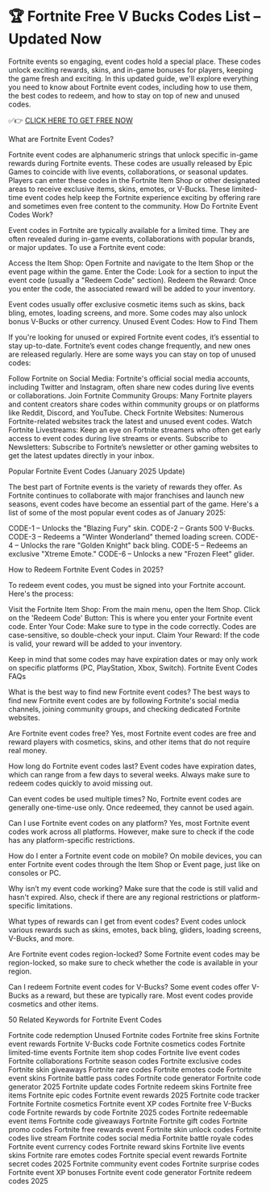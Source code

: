# 🏆 Fortnite Free V Bucks Codes List – Updated Now

Fortnite events so engaging, event codes hold a special place. These codes unlock exciting rewards, skins, and in-game bonuses for players, keeping the game fresh and exciting. In this updated guide, we'll explore everything you need to know about Fortnite event codes, including how to use them, the best codes to redeem, and how to stay on top of new and unused codes.

✅👉 [CLICK HERE TO GET FREE NOW](https://appbitly.com/Fortnite-V-Bucks-2025)

What are Fortnite Event Codes?

Fortnite event codes are alphanumeric strings that unlock specific in-game rewards during Fortnite events. These codes are usually released by Epic Games to coincide with live events, collaborations, or seasonal updates. Players can enter these codes in the Fortnite Item Shop or other designated areas to receive exclusive items, skins, emotes, or V-Bucks. These limited-time event codes help keep the Fortnite experience exciting by offering rare and sometimes even free content to the community. How Do Fortnite Event Codes Work?

Event codes in Fortnite are typically available for a limited time. They are often revealed during in-game events, collaborations with popular brands, or major updates. To use a Fortnite event code:

Access the Item Shop: Open Fortnite and navigate to the Item Shop or the event page within the game.
Enter the Code: Look for a section to input the event code (usually a "Redeem Code" section).
Redeem the Reward: Once you enter the code, the associated reward will be added to your inventory.

Event codes usually offer exclusive cosmetic items such as skins, back bling, emotes, loading screens, and more. Some codes may also unlock bonus V-Bucks or other currency. Unused Event Codes: How to Find Them

If you're looking for unused or expired Fortnite event codes, it’s essential to stay up-to-date. Fortnite’s event codes change frequently, and new ones are released regularly. Here are some ways you can stay on top of unused codes:

Follow Fortnite on Social Media: Fortnite's official social media accounts, including Twitter and Instagram, often share new codes during live events or collaborations.
Join Fortnite Community Groups: Many Fortnite players and content creators share codes within community groups or on platforms like Reddit, Discord, and YouTube.
Check Fortnite Websites: Numerous Fortnite-related websites track the latest and unused event codes.
Watch Fortnite Livestreams: Keep an eye on Fortnite streamers who often get early access to event codes during live streams or events.
Subscribe to Newsletters: Subscribe to Fortnite’s newsletter or other gaming websites to get the latest updates directly in your inbox.

Popular Fortnite Event Codes (January 2025 Update)

The best part of Fortnite events is the variety of rewards they offer. As Fortnite continues to collaborate with major franchises and launch new seasons, event codes have become an essential part of the game. Here's a list of some of the most popular event codes as of January 2025:

CODE-1 – Unlocks the "Blazing Fury" skin.
CODE-2 – Grants 500 V-Bucks.
CODE-3 – Redeems a "Winter Wonderland" themed loading screen.
CODE-4 – Unlocks the rare "Golden Knight" back bling.
CODE-5 – Redeems an exclusive "Xtreme Emote."
CODE-6 – Unlocks a new "Frozen Fleet" glider.

How to Redeem Fortnite Event Codes in 2025?

To redeem event codes, you must be signed into your Fortnite account. Here's the process:

Visit the Fortnite Item Shop: From the main menu, open the Item Shop.
Click on the 'Redeem Code' Button: This is where you enter your Fortnite event code.
Enter Your Code: Make sure to type in the code correctly. Codes are case-sensitive, so double-check your input.
Claim Your Reward: If the code is valid, your reward will be added to your inventory.

Keep in mind that some codes may have expiration dates or may only work on specific platforms (PC, PlayStation, Xbox, Switch). Fortnite Event Codes FAQs

What is the best way to find new Fortnite event codes? The best ways to find new Fortnite event codes are by following Fortnite's social media channels, joining community groups, and checking dedicated Fortnite websites.

Are Fortnite event codes free? Yes, most Fortnite event codes are free and reward players with cosmetics, skins, and other items that do not require real money.

How long do Fortnite event codes last? Event codes have expiration dates, which can range from a few days to several weeks. Always make sure to redeem codes quickly to avoid missing out.

Can event codes be used multiple times? No, Fortnite event codes are generally one-time-use only. Once redeemed, they cannot be used again.

Can I use Fortnite event codes on any platform? Yes, most Fortnite event codes work across all platforms. However, make sure to check if the code has any platform-specific restrictions.

How do I enter a Fortnite event code on mobile? On mobile devices, you can enter Fortnite event codes through the Item Shop or Event page, just like on consoles or PC.

Why isn’t my event code working? Make sure that the code is still valid and hasn't expired. Also, check if there are any regional restrictions or platform-specific limitations.

What types of rewards can I get from event codes? Event codes unlock various rewards such as skins, emotes, back bling, gliders, loading screens, V-Bucks, and more.

Are Fortnite event codes region-locked? Some Fortnite event codes may be region-locked, so make sure to check whether the code is available in your region.

Can I redeem Fortnite event codes for V-Bucks? Some event codes offer V-Bucks as a reward, but these are typically rare. Most event codes provide cosmetics and other items.

50 Related Keywords for Fortnite Event Codes

Fortnite code redemption
Unused Fortnite codes
Fortnite free skins
Fortnite event rewards
Fortnite V-Bucks code
Fortnite cosmetics codes
Fortnite limited-time events
Fortnite item shop codes
Fortnite live event codes
Fortnite collaborations
Fortnite season codes
Fortnite exclusive codes
Fortnite skin giveaways
Fortnite rare codes
Fortnite emotes code
Fortnite event skins
Fortnite battle pass codes
Fortnite code generator
Fortnite code generator 2025
Fortnite update codes
Fortnite redeem skins
Fortnite free items
Fortnite epic codes
Fortnite event rewards 2025
Fortnite code tracker
Fortnite Fortnite cosmetics
Fortnite event XP codes
Fortnite free V-Bucks code
Fortnite rewards by code
Fortnite 2025 codes
Fortnite redeemable event items
Fortnite code giveaways
Fortnite Fortnite gift codes
Fortnite promo codes
Fortnite free rewards event
Fortnite skin unlock codes
Fortnite codes live stream
Fortnite codes social media
Fortnite battle royale codes
Fortnite event currency codes
Fortnite reward skins
Fortnite live events skins
Fortnite rare emotes codes
Fortnite special event rewards
Fortnite secret codes 2025
Fortnite community event codes
Fortnite surprise codes
Fortnite event XP bonuses
Fortnite event code generator
Fortnite redeem codes 2025

